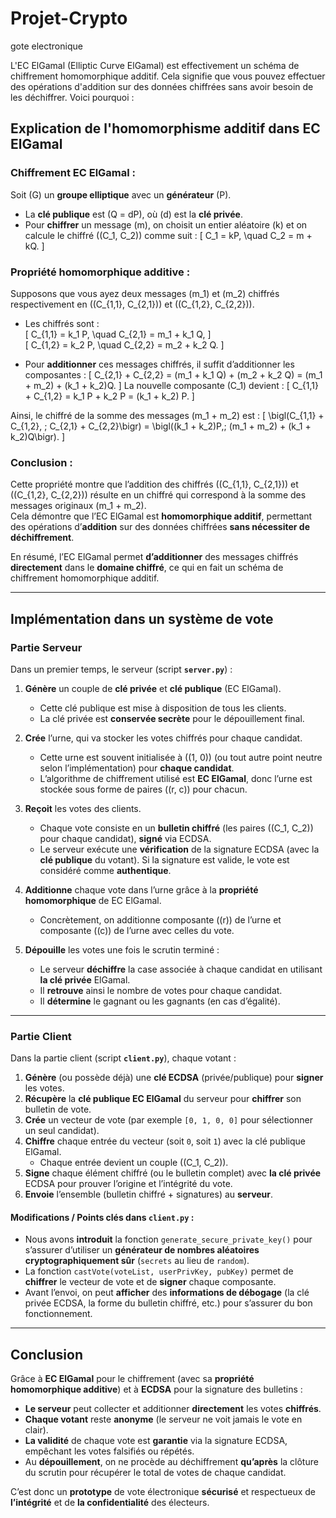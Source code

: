 # Projet-Crypto  
gote electronique  

L'EC ElGamal (Elliptic Curve ElGamal) est effectivement un schéma de chiffrement homomorphique additif. Cela signifie que vous pouvez effectuer des opérations d'addition sur des données chiffrées sans avoir besoin de les déchiffrer. Voici pourquoi :

## Explication de l'homomorphisme additif dans EC ElGamal

### Chiffrement EC ElGamal :

Soit \(G\) un **groupe elliptique** avec un **générateur** \(P\).  

- La **clé publique** est \(Q = dP\), où \(d\) est la **clé privée**.  
- Pour **chiffrer** un message \(m\), on choisit un entier aléatoire \(k\) et on calcule le chiffré \((C_1, C_2)\) comme suit :
  \[
    C_1 = kP, \quad C_2 = m + kQ.
  \]

### Propriété homomorphique additive :

Supposons que vous ayez deux messages \(m_1\) et \(m_2\) chiffrés respectivement en \((C_{1,1}, C_{2,1})\) et \((C_{1,2}, C_{2,2})\).  

- Les chiffrés sont :  
  \[
    C_{1,1} = k_1 P, \quad C_{2,1} = m_1 + k_1 Q,
  \]  
  \[
    C_{1,2} = k_2 P, \quad C_{2,2} = m_2 + k_2 Q.
  \]

- Pour **additionner** ces messages chiffrés, il suffit d’additionner les composantes :
  \[
    C_{2,1} + C_{2,2} = (m_1 + k_1 Q) + (m_2 + k_2 Q)
                     = (m_1 + m_2) + (k_1 + k_2)Q.
  \]
  La nouvelle composante \(C_1\) devient :
  \[
    C_{1,1} + C_{1,2} = k_1 P + k_2 P = (k_1 + k_2) P.
  \]

Ainsi, le chiffré de la somme des messages \(m_1 + m_2\) est :
\[
  \bigl(C_{1,1} + C_{1,2}, \; C_{2,1} + C_{2,2}\bigr) 
  = \bigl((k_1 + k_2)P,\; (m_1 + m_2) + (k_1 + k_2)Q\bigr).
\]

### Conclusion :

Cette propriété montre que l’addition des chiffrés \((C_{1,1}, C_{2,1})\) et \((C_{1,2}, C_{2,2})\) résulte en un chiffré qui correspond à la somme des messages originaux \(m_1 + m_2\).  
Cela démontre que l’EC ElGamal est **homomorphique additif**, permettant des opérations d’**addition** sur des données chiffrées **sans nécessiter de déchiffrement**.  

En résumé, l’EC ElGamal permet **d’additionner** des messages chiffrés **directement** dans le **domaine chiffré**, ce qui en fait un schéma de chiffrement homomorphique additif.

---

## Implémentation dans un système de vote

### Partie Serveur

Dans un premier temps, le serveur (script **`server.py`**) :

1. **Génère** un couple de **clé privée** et **clé publique** (EC ElGamal).  
   - Cette clé publique est mise à disposition de tous les clients.  
   - La clé privée est **conservée secrète** pour le dépouillement final.

2. **Crée** l’urne, qui va stocker les votes chiffrés pour chaque candidat.  
   - Cette urne est souvent initialisée à \((1, 0)\) (ou tout autre point neutre selon l’implémentation) pour **chaque candidat**.  
   - L’algorithme de chiffrement utilisé est **EC ElGamal**, donc l’urne est stockée sous forme de paires \((r, c)\) pour chacun.

3. **Reçoit** les votes des clients.  
   - Chaque vote consiste en un **bulletin chiffré** (les paires \((C_1, C_2)\) pour chaque candidat), **signé** via ECDSA.  
   - Le serveur exécute une **vérification** de la signature ECDSA (avec la **clé publique** du votant). Si la signature est valide, le vote est considéré comme **authentique**.

4. **Additionne** chaque vote dans l’urne grâce à la **propriété homomorphique** de EC ElGamal.  
   - Concrètement, on additionne composante \((r)\) de l’urne et composante \((c)\) de l’urne avec celles du vote.

5. **Dépouille** les votes une fois le scrutin terminé :  
   - Le serveur **déchiffre** la case associée à chaque candidat en utilisant **la clé privée** ElGamal.  
   - Il **retrouve** ainsi le nombre de votes pour chaque candidat.  
   - Il **détermine** le gagnant ou les gagnants (en cas d’égalité).

---

### Partie Client

Dans la partie client (script **`client.py`**), chaque votant :

1. **Génère** (ou possède déjà) une **clé ECDSA** (privée/publique) pour **signer** les votes.  
2. **Récupère** la **clé publique EC ElGamal** du serveur pour **chiffrer** son bulletin de vote.  
3. **Crée** un vecteur de vote (par exemple `[0, 1, 0, 0]` pour sélectionner un seul candidat).  
4. **Chiffre** chaque entrée du vecteur (soit `0`, soit `1`) avec la clé publique ElGamal.  
   - Chaque entrée devient un couple \((C_1, C_2)\).  
5. **Signe** chaque élément chiffré (ou le bulletin complet) avec **la clé privée** ECDSA pour prouver l’origine et l’intégrité du vote.  
6. **Envoie** l’ensemble (bulletin chiffré + signatures) au **serveur**.

#### Modifications / Points clés dans `client.py` :

- Nous avons **introduit** la fonction `generate_secure_private_key()` pour s’assurer d’utiliser un **générateur de nombres aléatoires cryptographiquement sûr** (`secrets` au lieu de `random`).  
- La fonction `castVote(voteList, userPrivKey, pubKey)` permet de **chiffrer** le vecteur de vote et de **signer** chaque composante.  
- Avant l’envoi, on peut **afficher** des **informations de débogage** (la clé privée ECDSA, la forme du bulletin chiffré, etc.) pour s’assurer du bon fonctionnement.

---

## Conclusion

Grâce à **EC ElGamal** pour le chiffrement (avec sa **propriété homomorphique additive**) et à **ECDSA** pour la signature des bulletins :

- **Le serveur** peut collecter et additionner **directement** les votes **chiffrés**.  
- **Chaque votant** reste **anonyme** (le serveur ne voit jamais le vote en clair).  
- **La validité** de chaque vote est **garantie** via la signature ECDSA, empêchant les votes falsifiés ou répétés.  
- Au **dépouillement**, on ne procède au déchiffrement **qu’après** la clôture du scrutin pour récupérer le total de votes de chaque candidat.

C’est donc un **prototype** de vote électronique **sécurisé** et respectueux de **l’intégrité** et de **la confidentialité** des électeurs.
